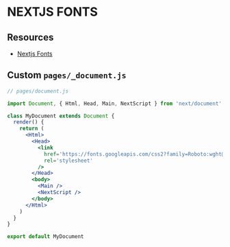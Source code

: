 # NEXTJS FONTS

## Resources

- [Nextjs Fonts](https://nextjs.org/docs/basic-features/font-optimization)

## Custom `pages/_document.js`

```jsx
// pages/document.js

import Document, { Html, Head, Main, NextScript } from 'next/document'

class MyDocument extends Document {
  render() {
    return (
      <Html>
        <Head>
          <link
            href='https://fonts.googleapis.com/css2?family=Roboto:wght@400;700&display=swap'
            rel='stylesheet'
          />
        </Head>
        <body>
          <Main />
          <NextScript />
        </body>
      </Html>
    )
  }
}

export default MyDocument
```
